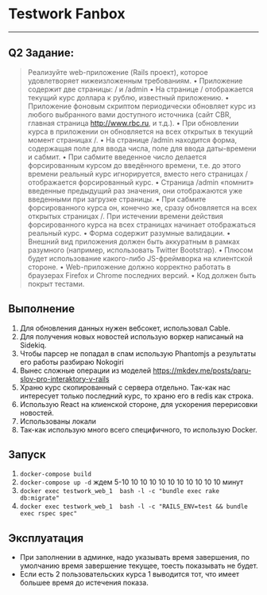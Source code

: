 # Testwork Fanbox
***
## Q2 Задание:

> Реализуйте web-приложение (Rails проект), которое удовлетворяет
> нижеизложенным требованиям.
> • Приложение содержит две страницы: / и /admin
> • На странице / отображается текущий курс доллара к рублю, известный
> приложению.
> • Приложение фоновым скриптом периодически обновляет курс из любого
> выбранного вами доступного источника (сайт CBR, главная страница
> http://www.rbc.ru, и т.д.).
> • При обновлении курса в приложении он обновляется на всех открытых в
> текущий момент страницах /.
> • На странице /admin находится форма, содержащая поле для ввода числа,
> поле для ввода даты-времени и сабмит.
> • При сабмите введенное число делается форсированным курсом до введённого
> времени, т.е. до этого времени реальный курс игнорируется, вместо него
> страницах / отображается форсированный курс. 
> • Страница /admin «помнит» введенные предыдущий раз значения, они
> отображаются уже введенными при загрузке страницы.
> • При сабмите форсированного курса он, конечно же, cразу обновляется на всех
> открытых страницах /. При истечении времени действия форсированного
> курса на всех страницах начинает отображаться реальный курс.
> • Форма содержит разумные валидации.
> • Внешний вид приложения должен быть аккуратным в рамках разумного
> (например, использовать Twitter Bootstrap).
> • Плюсом будет использование какого-либо JS-фреймворка на клиентской
> стороне.
> • Web-приложение должно корректно работать в браузерах Firefox и Chrome
> последних версий.
> • Код должен быть покрыт тестами.

## Выполнение
1. Для обновления данных нужен вебсокет, использовал Cable.
2. Для получения новых новостей использую воркер написаный на Sidekiq.
3. Чтобы парсер не попадал в спам использую Phantomjs а результаты его работы
   разбираю Nokogiri
4. Вынес сложные операции из моделей <https://mkdev.me/posts/paru-slov-pro-interaktory-v-rails>
5. Храню курс cкопированный с сервера отдельно. Так-как нас интересует только последний
   курс, то храню его в redis как строка. 
6. Использую React на клиенской стороне, для ускорения перерисовки новостей.
7. Использованы локали
8. Так-как использую много всего специфичного, то использую Docker.


## Запуск
1. `docker-compose build`
2. `docker-compose up -d` ждем 5-10 10 10 10 10 10 10 10 10 10 10 минут
3. `docker exec testwork_web_1  bash -l -c "bundle exec rake db:migrate"`
4. `docker exec testwork_web_1  bash -l -c "RAILS_ENV=test && bundle exec rspec spec"`

## Эксплуатация
* При заполнении в админке, надо указывать время завершения, по умолчанию
время завершение текущее, тоесть показывать не будет.
* Если есть 2 пользовательских курса 1 выводится тот, что имеет большее время
  до истечения показа.

